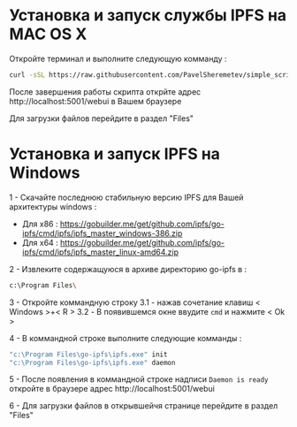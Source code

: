 # Установка и запуск службы IPFS на MAC OS X
Откройте терминал и выполните следующую комманду :
```bash
curl -sSL https://raw.githubusercontent.com/PavelSheremetev/simple_scripts_ipfs/master/macos.ipfs.sh | bash
```
После завершения работы скрипта открйте адрес http://localhost:5001/webui в Вашем браузере

Для загрузки файлов перейдите в раздел "Files" 

# Установка и запуск IPFS на Windows
1 - Скачайте последнюю стабильную версию IPFS для Вашей архитектуры windows :
* Для x86 :
https://gobuilder.me/get/github.com/ipfs/go-ipfs/cmd/ipfs/ipfs_master_windows-386.zip
* Для x64 :
https://gobuilder.me/get/github.com/ipfs/go-ipfs/cmd/ipfs/ipfs_master_linux-amd64.zip

2 - Извлеките содержащуюся в архиве директорию go-ipfs в :
```bash
c:\Program Files\
```

3 - Откройте коммандную строку 
  3.1 - нажав сочетание клавиш < Windows >+< R > 
  3.2 - В появившемся окне ввудите ``` cmd ``` и нажмите < Ok >

4 - В коммандной строке выполните следующие комманды :

```bash
"c:\Program Files\go-ipfs\ipfs.exe" init 
"c:\Program Files\go-ipfs\ipfs.exe" daemon 
```
5 - После появления в коммандной строке надписи ```Daemon is ready``` откройте в браузере адрес http://localhost:5001/webui

6 - Для загрузки файлов в открывшейчя странице перейдите в раздел "Files" 

